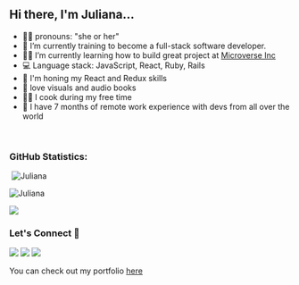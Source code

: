 
## Hi there, I'm Juliana...  
- 👩‍💻 pronouns: "she or her"
- 🔭 I’m currently training to become a full-stack software developer.
- 👩‍🎓 I’m currently learning how to build great project at [Microverse Inc](https://github.com/microverseinc)
- :computer: Language stack: JavaScript, React, Ruby, Rails
- 🌱 I'm honing my React and Redux skills
- :book: love visuals and audio books
- 👩‍🍳 I cook during my free time
- 💪 I have 7 months of remote work experience with devs 
  from all over the world


<!--START_SECTION:waka-->

<!--END_SECTION:waka-->

<br>

<h3 align="left">GitHub Statistics:</h3>

<p align="left">&nbsp;<img src="https://github-readme-stats.vercel.app/api?username=julie-ify&show_icons=true&theme=vue&locale=en" alt="Juliana" /></p>

<p align="left"><img src="https://github-readme-streak-stats.herokuapp.com/?user=julie-ify&theme=vue" alt="Juliana" /></p>

<p align="left"><img src="https://github-readme-stats.vercel.app/api/top-langs/?username=julie-ify&layout=compact&theme=vue"</p>

<h3 align="left">Let's Connect 🤝</h3>
<div align="left">
<a target="_blank"
href="https://www.linkedin.com/in/juliana-ifionu-4a9492212/"><img
src="https://img.shields.io/badge/-LinkedIn-0077b5?style=for-the-badge&logo=LinkedIn&logoColor=white"></img></a> <a target="_blank"
href="mailto:julieifionu@gmail.com"><img
src="https://img.shields.io/badge/-Gmail-D14836?style=for-the-badge&logo=Gmail&logoColor=white"></img></a> <a target="_blank"
href=" https://mobile.twitter.com/juliana_ifionu"><img
src="https://img.shields.io/badge/-Twitter-1DA1F2?style=for-the-badge&logo=Twitter&logoColor=white"></img></a>
<div/>

<p align="left">You can check out my portfolio <a href="https://julie-ify.github.io/Portfolio-Mobile-version/" color="green">here</a></p>
